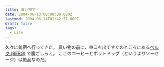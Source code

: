 ```yaml
---
title: 買い物で
date: 2004-06-13T00:00:00.000Z
lastmod: 2004-06-14T01:42:57.000Z
draft: false
tags:
  - Life
---
```


久々に新宿へ行ってきた。 買い物の前に、東口を出てすぐのところにある[ベルク (BERG)](http://www.coffeefactory.co.jp/omise/9omise/9omise.htm) で腹ごしらえ。 ここのコーヒーとホットドッグ（というよりソーセージ）は絶品なのだ。
